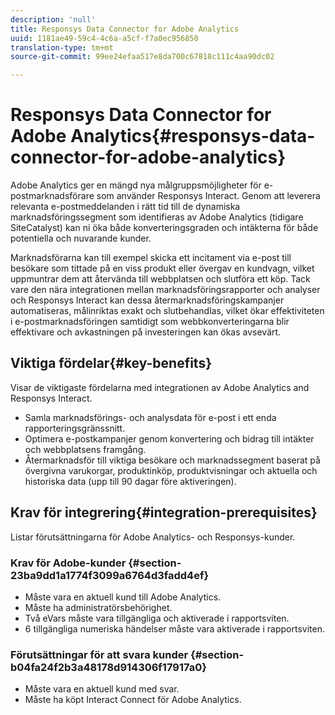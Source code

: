```yaml
---
description: 'null'
title: Responsys Data Connector for Adobe Analytics
uuid: 1181ae49-59c4-4c6a-a5cf-f7a0ec956850
translation-type: tm+mt
source-git-commit: 99ee24efaa517e8da700c67818c111c4aa90dc02

---
```



# Responsys Data Connector for Adobe Analytics{#responsys-data-connector-for-adobe-analytics}

Adobe Analytics ger en mängd nya målgruppsmöjligheter för e-postmarknadsförare som använder Responsys Interact. Genom att leverera relevanta e-postmeddelanden i rätt tid till de dynamiska marknadsföringssegment som identifieras av Adobe Analytics (tidigare SiteCatalyst) kan ni öka både konverteringsgraden och intäkterna för både potentiella och nuvarande kunder.

Marknadsförarna kan till exempel skicka ett incitament via e-post till besökare som tittade på en viss produkt eller övergav en kundvagn, vilket uppmuntrar dem att återvända till webbplatsen och slutföra ett köp. Tack vare den nära integrationen mellan marknadsföringsrapporter och analyser och Responsys Interact kan dessa återmarknadsföringskampanjer automatiseras, målinriktas exakt och slutbehandlas, vilket ökar effektiviteten i e-postmarknadsföringen samtidigt som webbkonverteringarna blir effektivare och avkastningen på investeringen kan ökas avsevärt.

## Viktiga fördelar{#key-benefits}

Visar de viktigaste fördelarna med integrationen av Adobe Analytics and Responsys Interact.

* Samla marknadsförings- och analysdata för e-post i ett enda rapporteringsgränssnitt.
* Optimera e-postkampanjer genom konvertering och bidrag till intäkter och webbplatsens framgång.
* Återmarknadsför till viktiga besökare och marknadssegment baserat på övergivna varukorgar, produktinköp, produktvisningar och aktuella och historiska data (upp till 90 dagar före aktiveringen).

## Krav för integrering{#integration-prerequisites}

Listar förutsättningarna för Adobe Analytics- och Responsys-kunder.

### Krav för Adobe-kunder {#section-23ba9dd1a1774f3099a6764d3fadd4ef}

* Måste vara en aktuell kund till Adobe Analytics.
* Måste ha administratörsbehörighet.
* Två eVars måste vara tillgängliga och aktiverade i rapportsviten.
* 6 tillgängliga numeriska händelser måste vara aktiverade i rapportsviten.

### Förutsättningar för att svara kunder {#section-b04fa24f2b3a48178d914306f17917a0}

* Måste vara en aktuell kund med svar.
* Måste ha köpt Interact Connect för Adobe Analytics.
